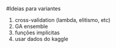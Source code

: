 #Ideias para variantes

1. cross-validation (lambda, elitismo, etc)
2. GA ensemble
3. funções implícitas
4. usar dados do kaggle